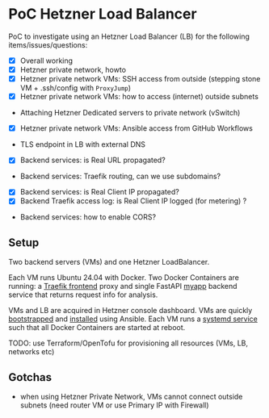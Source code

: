 # PoC Hetzner Load Balancer

PoC to investigate using an Hetzner Load Balancer (LB) for the following items/issues/questions:

* [x] Overall working
* [x] Hetzner private network, howto
* [x] Hetzner private network VMs: SSH access from outside (stepping stone VM + .ssh/config with `ProxyJump`)
* [x] Hetzner private network VMs: how to access (internet) outside subnets
* Attaching Hetzner Dedicated servers to private network (vSwitch)
* [x] Hetzner private network VMs: Ansible access from GitHub Workflows
* TLS endpoint in LB with external DNS
* [x] Backend services: is Real URL propagated?
* Backend services: Traefik routing, can we use subdomains?
* [x] Backend services: is Real Client IP propagated?
* [x] Backend Traefik access log: is Real Client IP logged (for metering) ?
* Backend services: how to enable CORS?

## Setup

Two backend servers (VMs) and one Hetzner LoadBalancer.

Each VM runs Ubuntu 24.04 with Docker.
Two Docker Containers are running: a [Traefik frontend](services/traefik/docker-compose.yml) proxy and single FastAPI [myapp](services/myapp/src/main.py) 
backend service that returns request info for analysis.

VMs and LB are acquired in Hetzner console dashboard.
VMs are quickly [bootstrapped](ansible/bootstrap.yml) and [installed](ansible/install.yml) using Ansible.
Each VM runs a [systemd service](ansible/templates/systemd.service.j2) such that all Docker Containers are started at reboot.

TODO: use Terraform/OpenTofu for provisioning all resources (VMs, LB, networks etc)

## Gotchas

* when using Hetzner Private Network, VMs cannot connect outside subnets (need router VM or use Primary IP with Firewall)